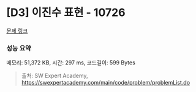 # [D3] 이진수 표현 - 10726 

[문제 링크](https://swexpertacademy.com/main/code/problem/problemDetail.do?contestProbId=AXRSXf_a9qsDFAXS) 

### 성능 요약

메모리: 51,372 KB, 시간: 297 ms, 코드길이: 599 Bytes



> 출처: SW Expert Academy, https://swexpertacademy.com/main/code/problem/problemList.do